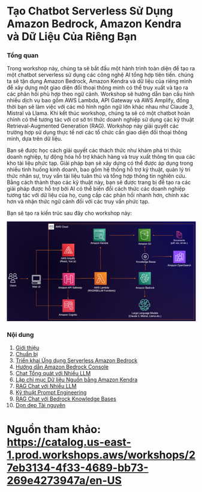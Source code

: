 # Tạo Chatbot Serverless Sử Dụng Amazon Bedrock, Amazon Kendra và Dữ Liệu Của Riêng Bạn

### Tổng quan
Trong workshop này, chúng ta sẽ bắt đầu một hành trình toàn diện để tạo ra một chatbot serverless sử dụng các công nghệ AI tổng hợp tiên tiến. chúng ta sẽ tận dụng Amazon Bedrock, Amazon Kendra và dữ liệu của riêng mình để xây dựng một giao diện đối thoại thông minh có thể truy xuất và tạo ra các phản hồi phù hợp theo ngữ cảnh. Workshop sẽ hướng dẫn bạn cấu hình nhiều dịch vụ bao gồm AWS Lambda, API Gateway và AWS Amplify, đồng thời bạn sẽ làm việc với các mô hình ngôn ngữ lớn khác nhau như Claude 3, Mistral và Llama. Khi kết thúc workshop, chúng ta sẽ có một chatbot hoàn chỉnh có thể tương tác với cơ sở tri thức doanh nghiệp sử dụng các kỹ thuật Retrieval-Augmented Generation (RAG). Workshop này giải quyết các trường hợp sử dụng thực tế nơi các tổ chức cần giao diện đối thoại thông minh, dựa trên dữ liệu.

Bạn sẽ được học cách giải quyết các thách thức như khám phá tri thức doanh nghiệp, tự động hóa hỗ trợ khách hàng và truy xuất thông tin qua các kho tài liệu phức tạp. Giải pháp bạn sẽ xây dựng có thể được áp dụng trong nhiều tình huống kinh doanh, bao gồm hệ thống hỗ trợ kỹ thuật, quản lý tri thức nhân sự, truy vấn tài liệu tuân thủ và tổng hợp thông tin nghiên cứu. Bằng cách thành thạo các kỹ thuật này, bạn sẽ được trang bị để tạo ra các giải pháp được hỗ trợ bởi AI có thể biến đổi cách thức các doanh nghiệp tương tác với dữ liệu của họ, cung cấp các phản hồi nhanh hơn, chính xác hơn và nhận thức ngữ cảnh đối với các truy vấn phức tạp.

Bạn sẽ tạo ra kiến trúc sau đây cho workshop này:

![ConnectPrivate](https://github.com/PVinhP/PPV_Workshop_01/blob/main/Workshop/static/images/anh/000-architecture.png?raw=true)



### Nội dung
1. [Giới thiệu](1-Introduce/)
2. [Chuẩn bị](2-Prerequiste/)
3. [Triển khai Ứng dụng Serverless Amazon Bedrock](3-Accessibilitytoinstances/)
4. [Hướng dẫn Amazon Bedrock Console](4-Walkthroughbedrock/)
5. [Chat Tổng quát với Nhiều LLM](5-MultipleLLMs/)
6. [Lập chỉ mục Dữ liệu Nguồn bằng Amazon Kendra](6-UsingAmazonKendra/)
7. [RAG Chat với Nhiều LLM](7-RAG/)
8. [Kỹ thuật Prompt Engineering](8-PromptEngineering/)
9. [RAG Chat với Bedrock Knowledge Bases](9-KnowledgeBases/)
10. [Dọn dẹp Tài nguyên](10-cleanup/)

# Nguồn tham khảo: https://catalog.us-east-1.prod.workshops.aws/workshops/27eb3134-4f33-4689-bb73-269e4273947a/en-US 
